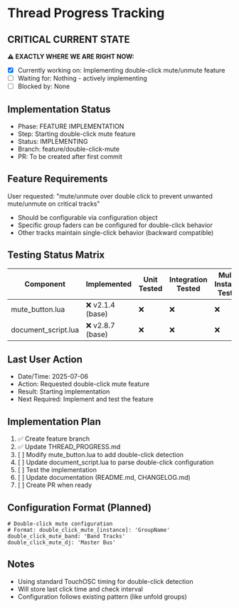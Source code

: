 # Thread Progress Tracking

## CRITICAL CURRENT STATE
**⚠️ EXACTLY WHERE WE ARE RIGHT NOW:**
- [x] Currently working on: Implementing double-click mute/unmute feature
- [ ] Waiting for: Nothing - actively implementing
- [ ] Blocked by: None

## Implementation Status
- Phase: FEATURE IMPLEMENTATION
- Step: Starting double-click mute feature
- Status: IMPLEMENTING
- Branch: feature/double-click-mute
- PR: To be created after first commit

## Feature Requirements
User requested: "mute/unmute over double click to prevent unwanted mute/unmute on critical tracks"
- Should be configurable via configuration object
- Specific group faders can be configured for double-click behavior
- Other tracks maintain single-click behavior (backward compatible)

## Testing Status Matrix
| Component | Implemented | Unit Tested | Integration Tested | Multi-Instance Tested | 
|-----------|------------|-------------|--------------------|-----------------------|
| mute_button.lua | ❌ v2.1.4 (base) | ❌ | ❌ | ❌ |
| document_script.lua | ❌ v2.8.7 (base) | ❌ | ❌ | ❌ |

## Last User Action
- Date/Time: 2025-07-06
- Action: Requested double-click mute feature
- Result: Starting implementation
- Next Required: Implement and test the feature

## Implementation Plan
1. ✅ Create feature branch
2. ✅ Update THREAD_PROGRESS.md
3. [ ] Modify mute_button.lua to add double-click detection
4. [ ] Update document_script.lua to parse double-click configuration
5. [ ] Test the implementation
6. [ ] Update documentation (README.md, CHANGELOG.md)
7. [ ] Create PR when ready

## Configuration Format (Planned)
```
# Double-click mute configuration
# Format: double_click_mute_[instance]: 'GroupName'
double_click_mute_band: 'Band Tracks'
double_click_mute_dj: 'Master Bus'
```

## Notes
- Using standard TouchOSC timing for double-click detection
- Will store last click time and check interval
- Configuration follows existing pattern (like unfold groups)
